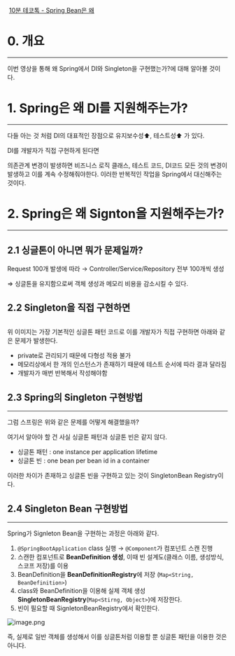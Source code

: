 <p><img alt="" src="https://velog.velcdn.com/images/limseohyeon/post/be53e5b2-b5d5-4278-b10f-77272f5a731a/image.png" />
<a href="https://youtu.be/JHuk4ouuvs4?si=3uuaE2qJClNq3rH6">10분 테코톡 - Spring Bean은 왜</a></p>
<h1 id="0-개요">0. 개요</h1>
<hr />
<p>이번 영상을 통해 왜 Spring에서 DI와 Singleton을 구현했는가?에 대해 알아볼 것이다.</p>
<h1 id="1-spring은-왜-di를-지원해주는가">1. Spring은 왜 DI를 지원해주는가?</h1>
<hr />
<p>다들 아는 것 처럼 DI의 대표적인 장점으로 유지보수성⬆️, 테스트성⬆️ 가 있다.</p>
<p> DI를 개발자가 직접 구현하게 된다면</p>
<p>의존관계 변경이 발생하면 비즈니스 로직 클래스, 테스트 코드, DI코드 모든 것의 변경이 발생하고 이를 계속 수정해줘야한다. 이러한 반복적인 작업을 Spring에서 대신해주는 것이다.</p>
<h1 id="2-spring은-왜-signton을-지원해주는가">2. Spring은 왜 Signton을 지원해주는가?</h1>
<hr />
<h2 id="21-싱글톤이-아니면-뭐가-문제일까">2.1 싱글톤이 아니면 뭐가 문제일까?</h2>
<p>Request 100개 발생에 따라 → Controller/Service/Repository 전부 100개씩 생성</p>
<p>⇒ 싱글톤을 유지함으로써 객체 생성과 메모리 비용을 감소시킬 수 있다.</p>
<h2 id="22-singleton을-직접-구현하면">2.2 Singleton을 직접 구현하면</h2>
<p><img alt="" src="https://velog.velcdn.com/images/limseohyeon/post/c0449606-84de-4c9f-bb17-ecd4df366d46/image.png" /></p>
<p>위 이미지는 가장 기본적인 싱글톤 패턴 코드로 이를 개발자가 직접 구현하면 아래와 같은 문제가 발생한다.</p>
<ul>
<li>private로 관리되기 때문에 다형성 적용 불가</li>
<li>메모리상에서 한 개의 인스턴스가 존재하기 때문에 테스트 순서에 따라 결과 달라짐</li>
<li>개발자가 매번 반복해서 작성해야함</li>
</ul>
<h2 id="23-spring의-singleton-구현방법">2.3 Spring의 Singleton 구현방법</h2>
<hr />
<p>그럼 스프링은 위와 같은 문제를 어떻게 해결했을까?</p>
<p>여기서 알아야 할 건 사실 싱글톤 패턴과 싱글톤 빈은 같지 않다.</p>
<ul>
<li>싱글톤 패턴 : one instance per application lifetime</li>
<li>싱글톤 빈 : one bean per bean id in a container</li>
</ul>
<p>이러한 차이가 존재하고 싱글톤 빈을 구현하고 있는 것이 SingletonBean Registry이다.</p>
<h2 id="24-singleton-bean-구현방법">2.4 Singleton Bean 구현방법</h2>
<hr />
<p>Spring가 Signleton Bean을 구현하는 과정은 아래와 같다.</p>
<ol>
<li><code>@SpringBootApplication</code> class 실행 → <code>@Component</code>가 컴포넌트 스캔 진행</li>
<li>스캔한 컴포넌트로 <strong>BeanDefinition 생성</strong>, 이때 빈 설계도(클래스 이름, 생성방식, 스코프 저장)를 이용</li>
<li>BeanDefinition을 <strong>BeanDefinitionRegistry</strong>에 저장 (<code>Map&lt;String, BeanDefinition&gt;</code>)</li>
<li>class와 BeanDefinition을 이용해 실제 객체 생성 <strong>SingletonBeanRegistry</strong>(<code>Map&lt;Stirng, Object&gt;</code>)에 저장한다.</li>
<li>빈이 필요할 때 SignletonBeanRegistry에서 확인한다.</li>
</ol>
<p><img alt="image.png" src="attachment:84f1341f-3f27-4c98-9169-49293f14b3ed:image.png" /></p>
<p>즉, 실제로 일반 객체를 생성해서 이를 싱글톤처럼 이용할 뿐 싱글톤 패턴을 이용한 것은 아니다.</p>